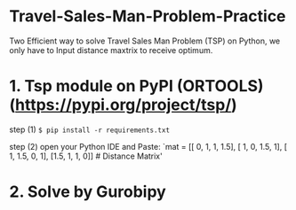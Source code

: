 # Travel-Sales-Man-Problem-Practice

Two Efficient way to solve Travel Sales Man Problem (TSP) on Python, we only have to Input distance maxtrix to receive optimum.

# 1. Tsp module on PyPI (ORTOOLS)(https://pypi.org/project/tsp/)

  step (1) `$ pip install -r requirements.txt`
  
  step (2) open your Python IDE and Paste:
  `mat = [[  0,   1, 1, 1.5],
       [  1,   0, 1.5, 1],
       [  1, 1.5,   0, 1],
       [1.5,   1,   1, 0]]  # Distance Matrix'

  
# 2. Solve by Gurobipy
